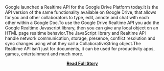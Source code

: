 <p>Google launched a Realtime API for the Google Drive Platform today.It is the API version of the same functionality available on Google Drive, that allows for you and other collaborators to type, edit, annote and chat with each other within a Google Doc.To use the Google Drive Realtime API you add the Google Realtime Javascript library, then you can give any local object on an HTML page realtime behavior.The JavaScript library and Realtime API handle network communication, storage, presence, conflict resolution and sync changes using what they call a CollaborativeString object.The Realtime API isn&rsquo;t just for documents, it can be used for productivity apps, games, entertainment and much more.</p>
<center><p><a href="http://www.apievangelist.com/2013/03/19/google-launches-real-time-api-and-javascript-library/" style='padding:25px; font-sze:18px; font-weight: bold;'>Read Full Story</a></p></center>
